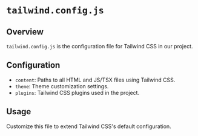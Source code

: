 # `tailwind.config.js`

## Overview

`tailwind.config.js` is the configuration file for Tailwind CSS in our project.

## Configuration

- `content`: Paths to all HTML and JS/TSX files using Tailwind CSS.
- `theme`: Theme customization settings.
- `plugins`: Tailwind CSS plugins used in the project.

## Usage

Customize this file to extend Tailwind CSS's default configuration.
